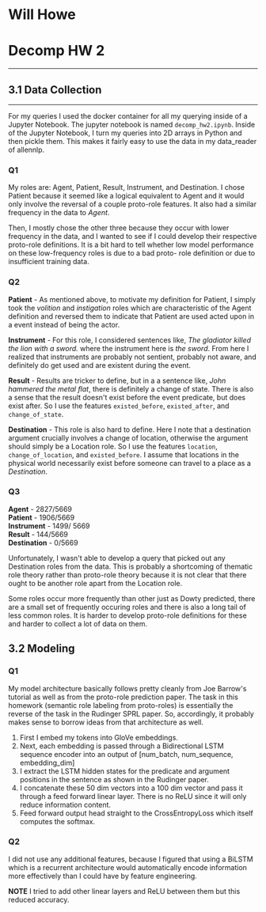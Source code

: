 # Will Howe
# Decomp HW 2
---
## 3.1 Data Collection
---
For my queries I used the docker container for all my querying inside of a Jupyter Notebook.
The jupyter notebook is named `decomp_hw2.ipynb`. Inside of the Jupyter Notebook, I turn my
queries into 2D arrays in Python and then pickle them. This makes it fairly easy to use the data
in my data_reader of allennlp. 

### Q1

My roles are: Agent, Patient, Result, Instrument, and Destination. I chose Patient because it
seemed like a logical equivalent to Agent and it would only involve the reversal of a couple
proto-role features. It also had a similar frequency in the data to *Agent*.

Then, I mostly chose the other three because they occur with lower frequency in the data,
and I wanted to see if I could develop their respective proto-role definitions. It is a bit
hard to tell whether low model performance on these low-frequency roles is due to a bad proto-
role definition or due to insufficient training data. 

### Q2

**Patient** - As mentioned above, to motivate my definition for Patient, I simply took the 
*volition* and *instigation* roles which are characteristic of the Agent definition and reversed
them to indicate that Patient are used acted upon in a event instead of being the actor. 

**Instrument** - For this role, I considered sentences like, *The gladiator killed the lion with a sword.* where the instrument here is *the sword*. From here I realized that instruments are probably not
sentient, probably not aware, and definitely do get used and are existent during the event.

**Result** - Results are tricker to define, but in a a sentence like, *John hammered the metal flat*,
there is definitely a change of state. There is also a sense that the result doesn't exist before
the event predicate, but does exist after. So I use the features `existed_before`, `existed_after`, and 
`change_of_state`. 

**Destination** - This role is also hard to define. Here I note that a destination argument crucially
involves a change of location, otherwise the argument should simply be a Location role. So I use the 
features `location`, `change_of_location`, and `existed_before`. I assume that locations in the physical
world necessarily exist before someone can travel to a place as a *Destination*.


### Q3

**Agent** - 2827/5669 <br>
**Patient** - 1906/5669 <br>
**Instrument** - 1499/ 5669 <br>
**Result** - 144/5669 <br>
**Destination** - 0/5669 <br>

Unfortunately, I wasn't able to develop a query that picked out any Destination roles from the data. 
This is probably a shortcoming of thematic role theory rather than proto-role theory because
it is not clear that there ought to be another role apart from the Location role. 

Some roles occur more frequently than other just as Dowty predicted, there are a small set of frequently
occuring roles and there is also a long tail of less common roles. It is harder to develop proto-role
definitions for these and harder to collect a lot of data on them. 

## 3.2 Modeling

### Q1 
My model architecture basically follows pretty cleanly from Joe Barrow's tutorial as
well as from the proto-role prediction paper. The task in this homework (semantic role labeling from 
proto-roles) is essentially the reverse of the task in the Rudinger SPRL paper. So, accordingly, it probably makes sense to borrow ideas from that architecture as well.

1) First I embed my tokens into GloVe embeddings. 
2) Next, each embedding is passed through a Bidirectional LSTM sequence encoder into an output of
[num_batch, num_sequence, embedding_dim]
3) I extract the LSTM hidden states for the predicate and argument positions in the sentence as shown in 
the Rudinger paper.
4) I concatenate these 50 dim vectors into a 100 dim vector and pass it through a feed forward linear
layer. There is no ReLU since it will only reduce information content. 
5) Feed forward output head straight to the CrossEntropyLoss which itself computes the softmax. 

### Q2
I did not use any additional features, because I figured that using a BiLSTM which is a recurrent
architecture would automatically encode information more effectively than
I could have by feature engineering. 


**NOTE** I tried to add other linear layers and ReLU between them but this reduced accuracy.
